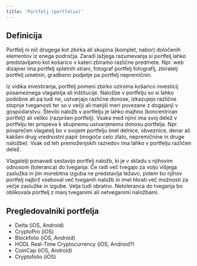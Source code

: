 ```yaml
---
title: 'Portfelj (portfolio)'
---
```


## Definicija
Portfelj ni nič drugega kot zbirka ali skupina (komplet, nabor) določenih elementov iz enega področja. Zaradi lažjega razumevanja si portfelj lahko predstavljamo kot košarico v kateri zbiramo različne predmete. Npr. web dizajner ima portfelj spletnih strani, fotograf portfelj fotografij, zbiratelj portfelj umetnin, gradbeno podjetje pa portfelj nepremičnin.

Iz vidika investiranja, portfelj pomeni zbirko oziroma košarico investicij posameznega vlagatelja ali inštitucije. Naložbe v portfelju so si lahko podobne ali pa tudi ne, ustvarjajo različne donose, izkazujejo različne stopnje tveganosti ter so v večji ali manjši meri povezane z dogajanji v gospodarstvu. Število naložb v portfelju je lahko majhno (koncentriran portfelj) ali veliko (razpršen portfelj). Vsaka med njimi ima svoj delež v portfelju ter prispeva k skupnemu ustvarjenemu donosu portfelja. Npr. povprečen vlagatelj bo v svojem portfelju imel delnice, obveznice, denar ali kakšen drug vrednostni papir (mogoče celo zlato, nepremičnine in druge naložbe). Vsak od teh premoženjskih razredov ima lahko v portfelju različen delež.

Vlagatelji ponavadi sestavijo portfelj naložb, ki je v skladu s njihovim odnosom (toleranca) do tveganja. Če radi več tvegajo za voljo višjega zaslužka in jim morebitna izguba ne predstavlja težavo, potem bo njihov portfelj najbrž vseboval več tveganih naložb in imel hkrati več možnosti za večje zaslužke in izgube. Velja tudi obratno. Netoleranca do tveganja bo oblikovala portfelj z manj tveganimi ali netveganimi naložbami.

## Pregledovalniki portfelja
- Delta (iOS, Android)
- CryptoPro (iOS)
- Blockfolio (iOS, Android)
- HODL Real-Time Cryptocurrency (iOS, Android?)
- CoinCap (iOS, Android)
- Cryptofolio (iOS)